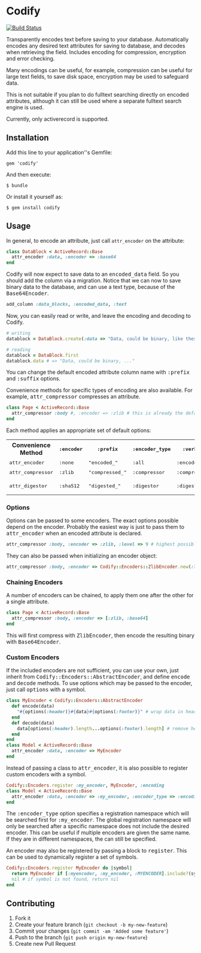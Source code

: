 # Codify

[![Build Status](https://secure.travis-ci.org/ronalchn/codify.png?branch=master)](http://travis-ci.org/ronalchn/codify)

Transparently encodes text before saving to your database. Automatically encodes any desired text attributes for saving to database, and decodes when retrieving the field. Includes encoding for compression, encryption and error checking.

Many encodings can be useful, for example, compression can be useful for large text fields, to save disk space, encryption may be used to safeguard data.

This is not suitable if you plan to do fulltext searching directly on encoded attributes, although it can still be used where a separate fulltext search engine is used.

Currently, only activerecord is supported.

## Installation

Add this line to your application''s Gemfile:

    gem 'codify'

And then execute:

    $ bundle

Or install it yourself as:

    $ gem install codify

## Usage

In general, to encode an attribute, just call `attr_encoder` on the attribute:

```ruby
class DataBlock < ActiveRecord::Base
  attr_encoder :data, :encoder => :base64
end
```

Codify will now expect to save data to an <tt>encoded_data</tt> field. So you should add the column via a migration. Notice that we can now to save binary data to the database, and can use a text type, because of the <tt>Base64Encoder</tt>.

```ruby
add_column :data_blocks, :encoded_data, :text
```

Now, you can easily read or write, and leave the encoding and decoding to Codify.

```ruby
# writing
datablock = DataBlock.create(:data => "Data, could be binary, like these: \0\x43!")

# reading
datablock = DataBlock.first
datablock.data # => "Data, could be binary, ..."
```

You can change the default encoded attribute column name with <tt>:prefix</tt> and <tt>:suffix</tt> options.

Convenience methods for specific types of encoding are also available. For example, <tt>attr_compressor</tt> compresses an attribute.

```ruby
class Page < ActiveRecord::Base
  attr_compressor :body #, :encoder => :zlib # this is already the default for attr_compressor
end
```

Each method applies an appropriate set of default options:

<table>
  <tr><th>Convenience Method</th>       <th><tt>:encoder</tt></th>      <th><tt>:prefix</tt></th>         <th><tt>:encoder_type</tt></th>                                                                                           <th><tt>:verb</tt></th>       <th><tt>:reverse_verb</tt></th>       <th>Recommended Usage</th></tr>
  <tr><td><tt>attr_encoder</tt></td>    <td><tt>:none</tt></td>         <td><tt>"encoded_"</tt></td>      <td><tt>:all</tt></td>                                                                                                    <td><tt>:encode</tt></td>     <td><tt>:decode</tt></td>             <td>Encoding</td></tr>
  <tr><td><tt>attr_compressor</tt></td> <td><tt>:zlib</tt></td>         <td><tt>"compressed_"</tt></td>   <td><tt>:compressor</tt></td>                                                                                             <td><tt>:compress</tt></td>   <td><tt>:uncompress</tt></td>         <td>Compression</td></tr>
  <tr><td><tt>attr_digestor</tt></td>   <td><tt>:sha512</tt></td>       <td><tt>"digested_"</tt></td>   <td><tt>:digestor</tt></td>                                                                                                 <td><tt>:digest</tt></td>     <td><tt>:decode</tt> (not used)</td>  <td>Digest/Hashing</td></tr>
</table>

### Options

Options can be passed to some encoders. The exact options possible depend on the encoder. Probably the easiest way is just to pass them to <tt>attr_encoder</tt> when an encoded attribute is declared.

```ruby
attr_compressor :body, :encoder => :zlib, :level => 9 # highest possible compression
```

They can also be passed when initializing an encoder object:

```ruby
attr_compressor :body, :encoder => Codify::Encoders::ZlibEncoder.new(:level => 9)
```

### Chaining Encoders

A number of encoders can be chained, to apply them one after the other for a single attribute.

```ruby
class Page < ActiveRecord::Base
  attr_compressor :body, :encoder => [:zlib, :base64]
end
```

This will first compress with <tt>ZlibEncoder</tt>, then encode the resulting binary with <tt>Base64Encoder</tt>.

### Custom Encoders

If the included encoders are not sufficient, you can use your own, just inherit from <tt>Codify::Encoders::AbstractEncoder</tt>, and define <tt>encode</tt> and <tt>decode</tt> methods. To use options which may be passed to the encoder, just call <tt>options</tt> with a symbol.

```ruby
class MyEncoder < Codify::Encoders::AbstractEncoder
  def encode(data)
    "#{options(:header)}#{data}#{options(:footer)}" # wrap data in header and footer
  end
  def decode(data)
    data[options(:header).length...options(:footer).length] # remove header and footer from data
  end
end
class Model < ActiveRecord::Base
  attr_encoder :data, :encoder => MyEncoder
end
```

Instead of passing a class to <tt>attr_encoder</tt>, it is also possible to register custom encoders with a symbol.

```ruby
Codify::Encoders.register :my_encoder, MyEncoder, :encoding
class Model < ActiveRecord::Base
  attr_encoder :data, :encoder => :my_encoder, :encoder_type => :encoding
end
```

The <tt>:encoder_type</tt> option specifies a registration namespace which will be searched first for <tt>:my_encoder</tt>. The global registration namespace will only be searched after a specific namespace does not include the desired encoder. This can be useful if multiple encoders are given the same name. If they are in different namespaces, the can still be specified.

An encoder may also be registered by passing a block to <tt>register</tt>. This can be used to dynamically register a set of symbols.

```ruby
Codify::Encoders.register MyEncoder do |symbol|
  return MyEncoder if [:myencoder, :my_encoder, :MYENCODER].include?(symbol)
  nil # if symbol is not found, return nil
end
```

## Contributing

1. Fork it
2. Create your feature branch (`git checkout -b my-new-feature`)
3. Commit your changes (`git commit -am 'Added some feature'`)
4. Push to the branch (`git push origin my-new-feature`)
5. Create new Pull Request
